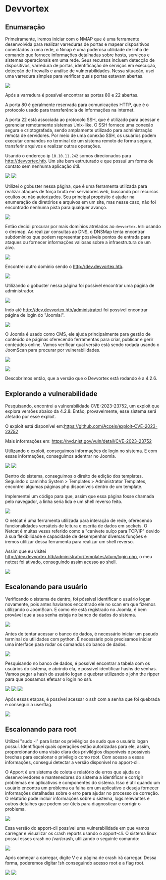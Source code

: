 # Devvortex

## Enumaração
Primeiramente, iremos iniciar com o NMAP que é uma ferramente desenvolvida para realizar varreduras de portas e mapear dispositivos conectados a uma rede, o Nmap é uma poderosa utilidade de linha de comando que fornece informações detalhadas sobre hosts, serviços e sistemas operacionais em uma rede. Seus recursos incluem detecção de dispositivos, varredura de portas, identificação de serviços em execução, detecção de firewalls e análise de vulnerabilidades. Nessa situação, usei uma varredura simples para verificar quais portas estavam abertas.

![](https://i.imgur.com/Rcquds3.png)

Após a varredura é possível encontrar as portas 80 e 22 abertas.

A porta 80 é geralmente reservada para comunicações HTTP, que é o protocolo usado para transferência de informações na internet.

A porta 22 está associada ao protocolo SSH, que é utilizado para acessar e gerenciar remotamente sistemas Unix-like. O SSH fornece uma conexão segura e criptografada, sendo amplamente utilizado para administração remota de servidores. Por meio de uma conexão SSH, os usuários podem executar comandos no terminal de um sistema remoto de forma segura, transferir arquivos e realizar outras operações.

Usando o endereço ip `10.10.11.242` somos direcionados para http://devvortex.htb. Um site bem estruturado e que possuí um forms de contato sem nenhuma aplicação útil.

![](https://i.imgur.com/F2MjClU.png)
![](https://i.imgur.com/IZZpusH.png)

Utilizei o gobuster nessa página, que é uma ferramenta utilizada para realizar ataques de força bruta em servidores web, buscando por recursos ocultos ou não autorizados. Seu principal propósito é ajudar na enumeração de diretórios e arquivos em um site, mas nesse caso, não foi encontrado nenhuma pista para qualquer avanço.

![](https://i.imgur.com/2pWJqLM.png)


Então decidi procurar por mais domínios atrelados ao `devvortex.htb` usando o dnsmap. Ao realizar consultas ao DNS, o DNSMap tenta encontrar subdomínios que podem representar possíveis pontos de entrada para ataques ou fornecer informações valiosas sobre a infraestrutura de um alvo.

![](https://i.imgur.com/kNgguFG.png)


Encontrei outro domínio sendo o http://dev.devvortex.htb. 

![](https://i.imgur.com/4GSKyQw.png)


Utilizando o gobuster nessa página foi possível encontrar uma página de administrador.

![](https://i.imgur.com/atQGy9J.png)


Indo até http://dev.devvortex.htb/administrator/ foi possível encontrar página de login do "Joomla!".

![](https://i.imgur.com/Y1UIobh.png)


O Joomla é usado como CMS, ele ajuda principalmente para gestão de conteúdo de páginas oferecendo ferramentas para criar, publicar e gerir conteúdos online. Vamos verificar qual versão está sendo rodada usando o JoomScan para procurar por vulnerabilidades.

![](https://i.imgur.com/0cMo2No.png)

![](https://i.imgur.com/SpbK97M.png)


Descobrimos então, que a versão que o Devvortex está rodando é a 4.2.6.

## Explorando a vulnerabilidade

Pesquisando, encontrei a vulnerabilidade CVE-2023-23752, um exploit que explora versões abaixo da 4.2.8. Então, provavelmente, esse sistema será afetado por esse exploit.

O exploit está disponível em:https://github.com/Acceis/exploit-CVE-2023-23752

Mais informações em: https://nvd.nist.gov/vuln/detail/CVE-2023-23752

Utilizando o exploit, conseguimos informações de login no sistema. E com essas informações, conseguimos adentrar no Joomla.

![](https://i.imgur.com/7SXXdkQ.jpg)
![](https://i.imgur.com/W4rTCq5.png)


Dentro do sistema, conseguimos o direito de edição dos templates. Seguindo o caminho System > Templates > Administrator Templates, encontrei algumas páginas php disponíveis dentro de um template.

Implementei um código para que, assim que essa página fosse chamada pelo navegador, a linha seria lida e um shell reverso feito.

![](https://i.imgur.com/aaorM0m.png)

O netcat é uma ferramenta utilizada para interação de rede, oferecendo funcionalidades versáteis de leitura e escrita de dados em sockets. O Netcat é muitas vezes referido como a "canivete suíço para TCP/IP" devido à sua flexibilidade e capacidade de desempenhar diversas funções e iremos utilizar dessa ferramenta para realizar um shell reverso.

Assim que eu visitei http://dev.devvortex.htb/administrator/templates/atum/login.php, o meu netcat foi ativado, conseguindo assim acesso ao shell.

![](https://i.imgur.com/Xpkxkgj.png)


## Escalonando para usuário

Verificando o sistema de dentro, foi póssivel identificar o usuário logan novamente, pois antes haviamos encontrado ele no scan em que fizemos utilizando o JoomScan. E como ele está registrado no Joomla, é bem provável que a sua senha esteja no banco de dados do sistema. 

![](https://i.imgur.com/Jb46ahV.png)


Antes de tentar acessar o banco de dados, é necessário iniciar um pseudo terminal de utilidades com python. É necessário pois precisamos iniciar uma interface para rodar os comandos do banco de dados.

![](https://i.imgur.com/BUsbqiF.jpg)


Pesquisando no banco de dados, é possível encontrar a tabela com os usuários do sistema, e abrindo ela, é possível identificar hashs de senhas. Vamos pegar a hash do usuário logan e quebrar utilizando o john the ripper para que possamos efetuar o login no ssh.

![](https://i.imgur.com/9zD4n4X.png)
![](https://i.imgur.com/yVj92vL.png)
![](https://i.imgur.com/Y7h5ejZ.png)


Após essas etapas, é possível acessar o ssh com a senha que foi quebrada e conseguir a userflag.

![](https://i.imgur.com/xIxHZtc.png)


## Escalonando para root
Utilizei "sudo -l" para listar os privilégios de sudo que o usuário logan possuí. Identifiquei quais operações estão autorizadas para ele, assim, proporcionando uma visão clara dos privilégios disponíveis e possíveis brechas para escalonar o privilegio como root. Com acesso a essas informações, consegui detectar a versão disponível no apport-cli. 

O Apport é um sistema de coleta e relatório de erros que ajuda os desenvolvedores e mantenedores do sistema a identificar e corrigir problemas em aplicativos e componentes do sistema. Isso é útil quando um usuário encontra um problema ou falha em um aplicativo e deseja fornecer informações detalhadas sobre o erro para ajudar no processo de correção. O relatório pode incluir informações sobre o sistema, logs relevantes e outros detalhes que podem ser úteis para diagnosticar e corrigir o problema.

![](https://i.imgur.com/g6JOt0b.png)


Essa versão do apport-cli possível uma vulnerabilidade em que vamos carregar e visualizar os crash reports usando o apport-cli. O sistema linux possuí esses crash no /var/crash, utilizando o seguinte comando:

![](https://i.imgur.com/xoUVkf9.png)


Após começar a carregar, digite V e a página de crash irá carregar. Dessa forma, poderemos digitar !sh conseguindo acesso root e a flag root.

![](https://i.imgur.com/56qfrw0.png)
![](https://i.imgur.com/OyQZ8Vm.jpg)





